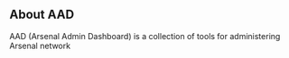 ## About AAD

AAD (Arsenal Admin Dashboard) is a collection of tools for administering Arsenal network


